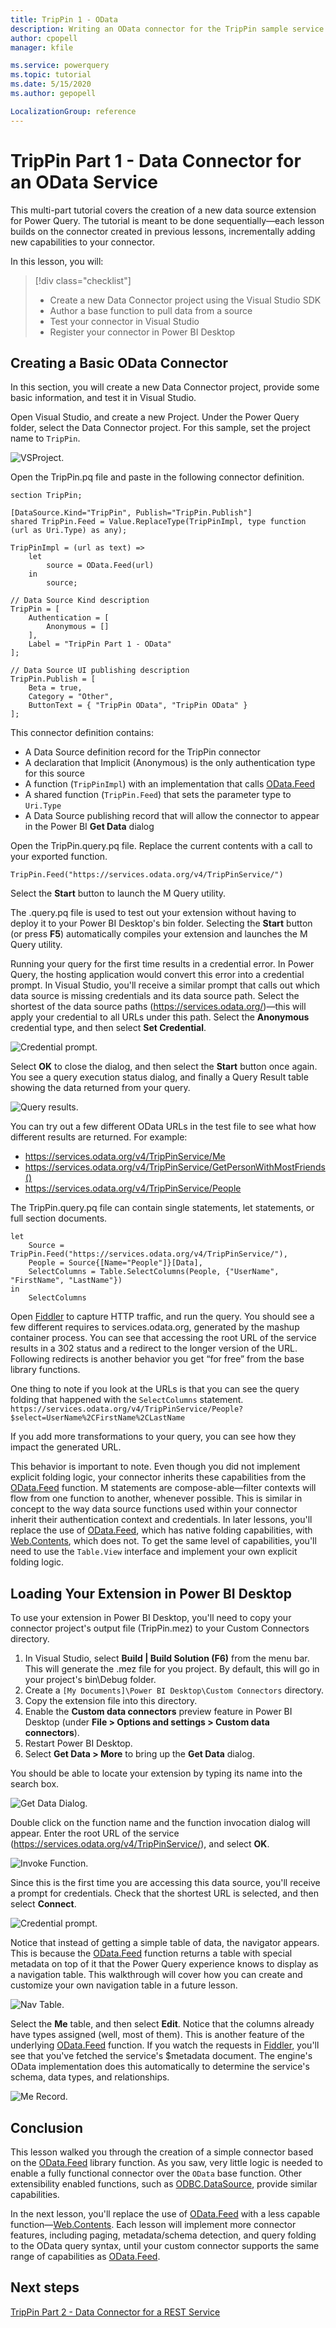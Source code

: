 ```yaml
---
title: TripPin 1 - OData
description: Writing an OData connector for the TripPin sample service
author: cpopell
manager: kfile

ms.service: powerquery
ms.topic: tutorial
ms.date: 5/15/2020
ms.author: gepopell

LocalizationGroup: reference
---
```


# TripPin Part 1 - Data Connector for an OData Service
This multi-part tutorial covers the creation of a new data source extension for Power Query. The tutorial is meant to be done sequentially&mdash;each lesson builds on the connector created in previous lessons, incrementally adding new capabilities to your connector. 

In this lesson, you will:

> [!div class="checklist"]
> * Create a new Data Connector project using the Visual Studio SDK
> * Author a base function to pull data from a source
> * Test your connector in Visual Studio
> * Register your connector in Power BI Desktop

## Creating a Basic OData Connector
In this section, you will create a new Data Connector project, provide some basic information, and test it in Visual Studio.

Open Visual Studio, and create a new Project. Under the Power Query folder, select the Data Connector project. For this sample, set the project name to `TripPin`.

![VSProject.](../../../images/vs2017_project.png)

Open the TripPin.pq file and paste in the following connector definition.

```
section TripPin;

[DataSource.Kind="TripPin", Publish="TripPin.Publish"]
shared TripPin.Feed = Value.ReplaceType(TripPinImpl, type function (url as Uri.Type) as any);

TripPinImpl = (url as text) =>
    let
        source = OData.Feed(url)
    in
        source;

// Data Source Kind description
TripPin = [
    Authentication = [
        Anonymous = []
    ],
    Label = "TripPin Part 1 - OData"
];

// Data Source UI publishing description
TripPin.Publish = [
    Beta = true,
    Category = "Other",
    ButtonText = { "TripPin OData", "TripPin OData" }
];
```

 This connector definition contains:
* A Data Source definition record for the TripPin connector
* A declaration that Implicit (Anonymous) is the only authentication type for this source
* A function (`TripPinImpl`) with an implementation that calls [OData.Feed](/powerquery-m/odata-feed)
* A shared function (`TripPin.Feed`) that sets the parameter type to `Uri.Type`
* A Data Source publishing record that will allow the connector to appear in the Power BI **Get Data** dialog 

Open the TripPin.query.pq file. Replace the current contents with a call to your exported function.

```
TripPin.Feed("https://services.odata.org/v4/TripPinService/")
```

Select the **Start** button to launch the M Query utility. 

The <project>.query.pq file is used to test out your extension without having to deploy it to your Power BI Desktop's bin folder. Selecting the **Start** button (or press **F5**) automatically compiles your extension and launches the M Query utility.

Running your query for the first time results in a credential error. In Power Query, the hosting application would convert this error into a credential prompt.
In Visual Studio, you'll receive a similar prompt that calls out which data source is missing credentials and its data source path.
Select the shortest of the data source paths (https://services.odata.org/)&mdash;this will apply your credential to all URLs under this path.
Select the **Anonymous** credential type, and then select **Set Credential**. 

![Credential prompt.](../../../images/credentialPrompt.png)

Select **OK** to close the dialog, and then select the **Start** button once again. You see a query execution status dialog, and finally a Query Result table showing the data returned from your query.

![Query results.](../../../images/trippin1Results.png)

You can try out a few different OData URLs in the test file to see what how different results are returned. For example:

* https://services.odata.org/v4/TripPinService/Me
* https://services.odata.org/v4/TripPinService/GetPersonWithMostFriends()
* https://services.odata.org/v4/TripPinService/People 

The TripPin.query.pq file can contain single statements, let statements, or full section documents. 

```
let
    Source = TripPin.Feed("https://services.odata.org/v4/TripPinService/"),
    People = Source{[Name="People"]}[Data],
    SelectColumns = Table.SelectColumns(People, {"UserName", "FirstName", "LastName"})
in
    SelectColumns
```

Open [Fiddler](https://www.telerik.com/fiddler) to capture HTTP traffic, and run the query. You should see a few different requires to services.odata.org, generated by the mashup container process. You can see that accessing the root URL of the service results in a 302 status and a redirect to the longer version of the URL. Following redirects is another behavior you get “for free” from the base library functions.

One thing to note if you look at the URLs is that you can see the query folding that happened with the `SelectColumns` statement.
`https://services.odata.org/v4/TripPinService/People?$select=UserName%2CFirstName%2CLastName`

If you add more transformations to your query, you can see how they impact the generated URL. 

This behavior is important to note. Even though you did not implement explicit folding logic, your connector inherits these capabilities from the [OData.Feed](/powerquery-m/odata-feed) function. M statements are compose-able&mdash;filter contexts will flow from one function to another, whenever possible. This is similar in concept to the way data source functions used within your connector inherit their authentication context and credentials. In later lessons, you'll replace the use of [OData.Feed](/powerquery-m/odata-feed), which has native folding capabilities, with [Web.Contents](/powerquery-m/web-contents), which does not. To get the same level of capabilities, you'll need to use the `Table.View` interface and implement your own explicit folding logic.

## Loading Your Extension in Power BI Desktop
To use your extension in Power BI Desktop, you'll need to copy your connector project's output file (TripPin.mez) to your Custom Connectors directory. 
1. In Visual Studio, select **Build | Build Solution (F6)** from the menu bar. This will generate the .mez file for you project. By default, this will go in your project's bin\Debug folder. 
2. Create a `[My Documents]\Power BI Desktop\Custom Connectors` directory.
3. Copy the extension file into this directory.
4. Enable the **Custom data connectors** preview feature in Power BI Desktop (under **File > Options and settings > Custom data connectors**).
5. Restart Power BI Desktop.
6. Select **Get Data > More** to bring up the **Get Data** dialog.

You should be able to locate your extension by typing its name into the search box. 

![Get Data Dialog.](../../../images/trippin1GetData.png)

Double click on the function name and the function invocation dialog will appear. Enter the root URL of the service (https://services.odata.org/v4/TripPinService/), and select **OK**. 

![Invoke Function.](../../../images/trippin1Function.png)

Since this is the first time you are accessing this data source, you'll receive a prompt for credentials. Check that the shortest URL is selected, and then select **Connect**. 

![Credential prompt.](../../../images/trippin1Creds.png)

Notice that instead of getting a simple table of data, the navigator appears. This is because the [OData.Feed](/powerquery-m/odata-feed) function returns a table with special metadata on top of it that the Power Query experience knows to display as a navigation table. This walkthrough will cover how you can create and customize your own navigation table in a future lesson. 

![Nav Table.](../../../images/trippin1NavTable.png)

Select the **Me** table, and then select **Edit**. Notice that the columns already have types assigned (well, most of them). This is another feature of the underlying [OData.Feed](/powerquery-m/odata-feed) function. If you watch the requests in [Fiddler](https://www.telerik.com/fiddler), you'll see that you've fetched the service's $metadata document. The engine's OData implementation does this automatically to determine the service's schema, data types, and relationships. 

![Me Record.](../../../images/trippin1Me.png)

## Conclusion

This lesson walked you through the creation of a simple connector based on the [OData.Feed](/powerquery-m/odata-feed) library function. As you saw, very little logic is needed to enable a fully functional connector over the `OData` base function. Other extensibility enabled functions, such as [ODBC.DataSource](/powerquery-m/odbc-datasource), provide similar capabilities.

In the next lesson, you'll replace the use of [OData.Feed](/powerquery-m/odata-feed) with a less capable function&mdash;[Web.Contents](/powerquery-m/web-contents). Each lesson will implement more connector features, including paging, metadata/schema detection, and query folding to the OData query syntax, until your custom connector supports the same range of capabilities as [OData.Feed](/powerquery-m/odata-feed).

## Next steps

[TripPin Part 2 - Data Connector for a REST Service](../2-Rest/README.md)

